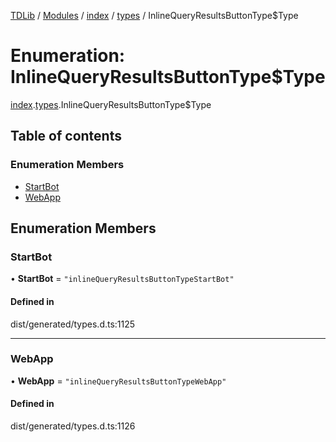 [TDLib](../README.md) / [Modules](../modules.md) / [index](../modules/index.md) / [types](../modules/index.types.md) / InlineQueryResultsButtonType$Type

# Enumeration: InlineQueryResultsButtonType$Type

[index](../modules/index.md).[types](../modules/index.types.md).InlineQueryResultsButtonType$Type

## Table of contents

### Enumeration Members

- [StartBot](index.types.InlineQueryResultsButtonType_Type.md#startbot)
- [WebApp](index.types.InlineQueryResultsButtonType_Type.md#webapp)

## Enumeration Members

### StartBot

• **StartBot** = ``"inlineQueryResultsButtonTypeStartBot"``

#### Defined in

dist/generated/types.d.ts:1125

___

### WebApp

• **WebApp** = ``"inlineQueryResultsButtonTypeWebApp"``

#### Defined in

dist/generated/types.d.ts:1126
